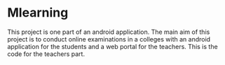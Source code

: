 # Mlearning
This project is one part of an android application. The main aim of this project is to conduct online examinations in a colleges with an
android application for the students and a web portal for the teachers. This is the code for the teachers part.
